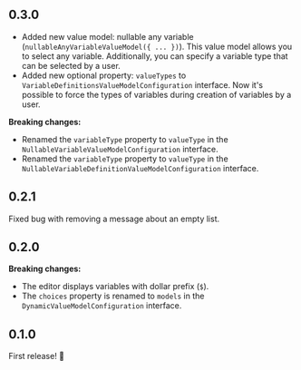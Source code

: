 ## 0.3.0

* Added new value model: nullable any variable (`nullableAnyVariableValueModel({ ... })`). This value model allows you to select any variable. Additionally, you can specify a variable type that can be selected by a user.
* Added new optional property: `valueTypes` to `VariableDefinitionsValueModelConfiguration` interface. Now it's possible to force the types of variables during creation of variables by a user.

**Breaking changes:**

* Renamed the `variableType` property to `valueType` in the `NullableVariableValueModelConfiguration` interface.
* Renamed the `variableType` property to `valueType` in the `NullableVariableDefinitionValueModelConfiguration` interface.

## 0.2.1

Fixed bug with removing a message about an empty list.

## 0.2.0

**Breaking changes:**

* The editor displays variables with dollar prefix (`$`).
* The `choices` property is renamed to `models` in the `DynamicValueModelConfiguration` interface.

## 0.1.0

First release! 🚀

